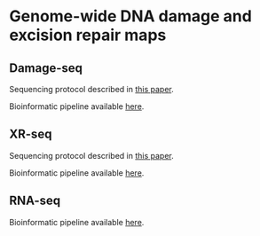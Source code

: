 # Genome-wide DNA damage and excision repair maps
## Damage-seq
Sequencing protocol described in [this paper]().

Bioinformatic pipeline available [here](https://github.com/yuchaojiang/damage_repair/blob/master/damage_seq.sh). 


## XR-seq
Sequencing protocol described in [this paper]().

Bioinformatic pipeline available [here](https://github.com/yuchaojiang/damage_repair/blob/master/XR_seq.sh). 


## RNA-seq
Bioinformatic pipeline available [here](https://github.com/yuchaojiang/damage_repair/blob/master/RNA_seq.sh). 
